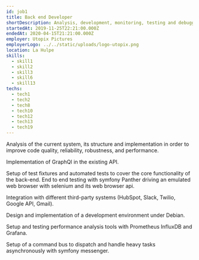 ```yaml
---
id: job1
title: Back end Developer
shortDescription: Analysis, development, monitoring, testing and debugging of an API built with Symfony and API Platform. 
startedAt: 2019-11-25T22:21:00.000Z
endedAt: 2020-04-15T21:21:00.000Z
employer: Utopix Pictures
employerLogo: ../../static/uploads/logo-utopix.png
location: La Hulpe
skills:
  - skill1
  - skill2
  - skill3
  - skill6
  - skill13
techs:
  - tech1
  - tech2
  - tech8
  - tech10
  - tech12
  - tech13
  - tech19
---
```

Analysis of the current system, its structure and implementation in order to improve code quality, reliability, robustness, and performance.

Implementation of GraphQl in the existing API.

Setup of test fixtures and automated tests to cover the core functionality of the back-end. End to end testing with symfony Panther driving an emulated web browser with selenium and its web browser api.  

Integration with different third-party systems (HubSpot, Slack, Twilio, Google API, Gmail).

Design and implementation of a development environment under Debian.

Setup and testing performance analysis tools with Prometheus InfluxDB and Grafana.

Setup of a command bus to dispatch and handle heavy tasks asynchronously with symfony messenger.